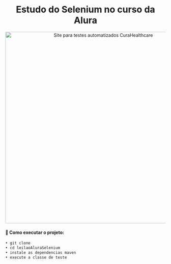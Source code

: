 

<h1 align="center">
<br> Estudo do Selenium no curso da Alura
</h1>

<div align="center">
<img width="600px" alt="Site para testes automatizados CuraHealthcare" src="https://i.imgur.com/Pq2UuAt.png" />
</div>

#### 🔖 Como executar o projeto:
```diff 
• git clone
• cd leilaoAluraSelenium
• instale as dependencias maven
• execute a classe de teste
```



